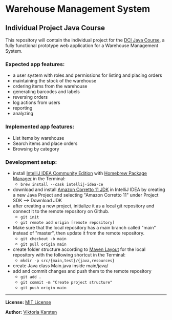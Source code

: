 # Warehouse Management System
## Individual Project Java Course

This repository will contain the individual project for the [DCI Java Course](https://digitalcareerinstitute.org/), a fully functional prototype web application for a Warehouse Management System.

### Expected app features:
- a user system with roles and permissions for listing and placing orders
- maintaining the stock of the warehouse
- ordering items from the warehouse
- generating barcodes and labels
- reversing orders
- log actions from users
- reporting
- analyzing

### Implemented app features:
- List items by warehouse
- Search items and place orders
- Browsing by category

### Development setup:
- install [IntelliJ IDEA Community Edition](https://www.jetbrains.com/idea/) with [Homebrew Package Manager](https://brew.sh/) in the Terminal:
  - `brew install --cask intellij-idea-ce`
- download and install [Amazon Corretto 11 JDK](https://docs.aws.amazon.com/corretto/latest/corretto-11-ug/what-is-corretto-11.html) in IntelliJ IDEA by creating a new Java Project and selecting "Amazon Corretto 11" under Project SDK --> Download JDK
- after creating a new project, initialize it as a local git repository and connect it to the remote repository on Github.
  - `git init`
  - `git remote add origin [remote repository]`
- Make sure that the local repository has a main branch called "main" instead of "master", then update it from the remote repository.
  - `git checkout -b main`
  - `git pull origin main`
- create folder structure according to [Maven Layout](https://maven.apache.org/guides/introduction/introduction-to-the-standard-directory-layout.html) for the local repository with the following shortcut in the Terminal:
  - `mkdir -p src/{main,test}/{java,resources}`
- create Java class Main.java inside main/java/
- add and commit changes and push them to the remote repository
  - `git add .`
  - `git commit -m "Create project structure"`
  - `git push origin main`

---

**License:**
[MIT License](LICENSE.txt)

**Author:** 
[Viktoria Karsten](https://github.com/vkarsten) 


